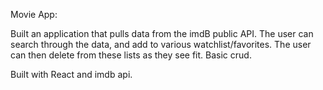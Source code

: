 Movie App: 

Built an application that pulls data from the imdB public API. The user can search through the data, and add to various watchlist/favorites. The user can then delete from these lists as they see fit. Basic crud. 

Built with React and imdb api. 
